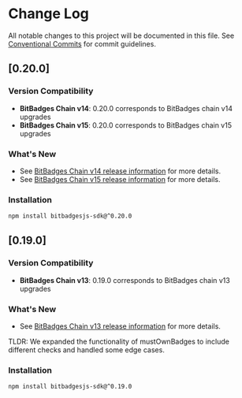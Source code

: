 # Change Log

All notable changes to this project will be documented in this file.
See [Conventional Commits](https://conventionalcommits.org) for commit guidelines.

## [0.20.0]

### Version Compatibility

- **BitBadges Chain v14**: 0.20.0 corresponds to BitBadges chain v14 upgrades
- **BitBadges Chain v15**: 0.20.0 corresponds to BitBadges chain v15 upgrades

### What's New

- See [BitBadges Chain v14 release information](https://github.com/BitBadges/bitbadgeschain/releases/tag/v14) for more details.
- See [BitBadges Chain v15 release information](https://github.com/BitBadges/bitbadgeschain/releases/tag/v15) for more details.

### Installation

```bash
npm install bitbadgesjs-sdk@^0.20.0
```

## [0.19.0]

### Version Compatibility

- **BitBadges Chain v13**: 0.19.0 corresponds to BitBadges chain v13 upgrades

### What's New

- See [BitBadges Chain v13 release information](https://github.com/BitBadges/bitbadgeschain/releases/tag/v13) for more details.

TLDR: We expanded the functionality of mustOwnBadges to include different checks and handled some edge cases.

### Installation

```bash
npm install bitbadgesjs-sdk@^0.19.0
```
